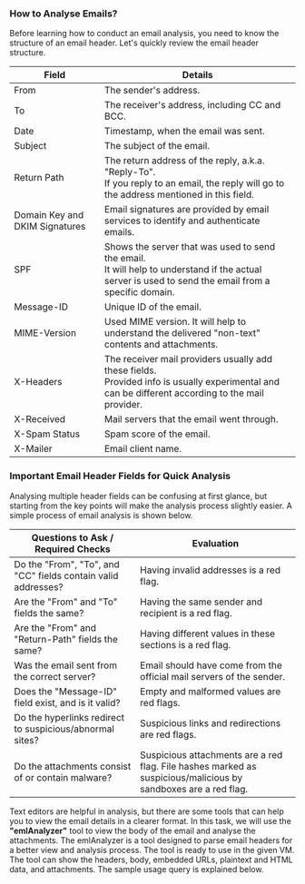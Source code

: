 


### How to Analyse Emails?

Before learning how to conduct an email analysis, you need to know the structure of an email header. Let's quickly review the email header structure.

| Field | Details |
| --- | --- |
| From | The sender's address.|
| To |  The receiver's address, including CC and BCC.
| Date | Timestamp, when the email was sent.
| Subject | The subject of the email.
| Return Path | The return address of the reply, a.k.a. "Reply-To".<br>If you reply to an email, the reply will go to the address mentioned in this field. | 
| Domain Key and DKIM Signatures | Email signatures are provided by email services to identify and authenticate emails.
| SPF |Shows the server that was used to send the email.<br>It will help to understand if the actual server is used to send the email from a specific domain.
|Message-ID	|Unique ID of the email.
|MIME-Version|	Used MIME version. It will help to understand the delivered "non-text" contents and attachments.|
|X-Headers|	The receiver mail providers usually add these fields.<br>Provided info is usually experimental and can be different according to the mail provider.
|X-Received|	Mail servers that the email went through.
|X-Spam Status	|Spam score of the email.
|X-Mailer	| Email client name.

### Important Email Header Fields for Quick Analysis

Analysing multiple header fields can be confusing at first glance, but starting from the key points will make the analysis process slightly easier. A simple process of email analysis is shown below.

| Questions to Ask / Required Checks | Evaluation |
| --- | --- |
| Do the "From", "To", and "CC" fields contain valid addresses?|Having invalid addresses is a red flag.
| Are the "From" and "To" fields the same?| Having the same sender and recipient is a red flag.
| Are the "From" and "Return-Path" fields the same?| Having different values in these sections is a red flag.
|Was the email sent from the correct server? |Email should have come from the official mail servers of the sender.
|Does the "Message-ID" field exist, and is it valid?| Empty and malformed values are red flags.
|Do the hyperlinks redirect to suspicious/abnormal sites?|Suspicious links and redirections are red flags.
|Do the attachments consist of or contain malware?| Suspicious attachments are a red flag. File hashes marked as suspicious/malicious by sandboxes are a red flag.

Text editors are helpful in analysis, but there are some tools that can help you to view the email details in a clearer format. In this task, we will use the **"emlAnalyzer"** tool to view the body of the email and analyse the attachments. The emlAnalyzer is a tool designed to parse email headers for a better view and analysis process. The tool is ready to use in the given VM. The tool can show the headers, body, embedded URLs, plaintext and HTML data, and attachments. The sample usage query is explained below.